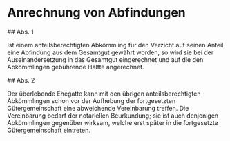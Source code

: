 # Anrechnung von Abfindungen



\#\# Abs. 1

 Ist einem anteilsberechtigten Abkömmling für den Verzicht auf seinen Anteil eine Abfindung aus dem Gesamtgut gewährt worden, so wird sie bei der Auseinandersetzung in das Gesamtgut eingerechnet und auf die den Abkömmlingen gebührende Hälfte angerechnet.

\#\# Abs. 2

 Der überlebende Ehegatte kann mit den übrigen anteilsberechtigten Abkömmlingen schon vor der Aufhebung der fortgesetzten Gütergemeinschaft eine abweichende Vereinbarung treffen. Die Vereinbarung bedarf der notariellen Beurkundung; sie ist auch denjenigen Abkömmlingen gegenüber wirksam, welche erst später in die fortgesetzte Gütergemeinschaft eintreten. 

